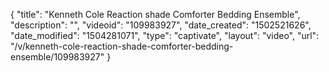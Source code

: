 {
    "title": "Kenneth Cole Reaction shade Comforter Bedding Ensemble",
    "description": "",
    "videoid": "109983927",
    "date_created": "1502521626",
    "date_modified": "1504281071",
    "type": "captivate",
    "layout": "video",
    "url": "\/v\/kenneth-cole-reaction-shade-comforter-bedding-ensemble\/109983927"
}